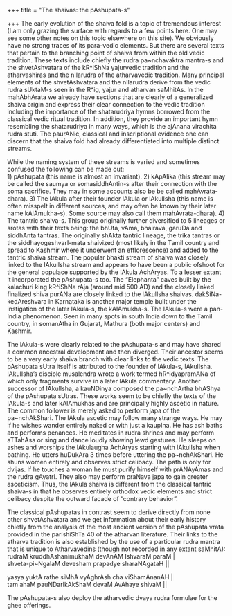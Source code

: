 +++
title = "The shaivas: the pAshupata-s"

+++
The early evolution of the shaiva fold is a topic of tremendous interest
(I am only grazing the surface with regards to a few points here. One
may see some other notes on this topic elsewhere on this site). We
obviously have no strong traces of its para-vedic elements. But there
are several texts that pertain to the branching point of shaiva from
within the old vedic tradition. These texts include chiefly the rudra
pa\~nchavaktra mantra-s and the shvetAshvatara of the kR^iShNa
yajurvedic tradition and the atharvashiras and the nIlarudra of the
atharvavedic tradition. Many principal elements of the shvetAshvatara
and the nIlarudra derive from the vedic rudra sUktaM-s seen in the R^ig,
yajur and atharvan saMhitAs. In the mahAbhArata we already have sections
that are clearly of a generalized shaiva origin and express their clear
connection to the vedic tradition including the importance of the
shatarudriya hymns borrowed from the classical vedic ritual tradition.
In addition, they provide an important hymn resembling the shatarudriya
in many ways, which is the ajAnana virachita rudra stuti. The paurANic,
classical and inscriptional evidence one can discern that the shaiva
fold had already differentiated into multiple distinct streams.

While the naming system of these streams is varied and sometimes
confused the following can be made out:  
1\) pAshupata (this name is almost an invariant). 2) kApAlika (this
stream may be called the saumya or somasiddhAntin-s after their
connection with the soma sacrifice. They may in some accounts also be be
called mahAvrata-dhara). 3) The lAkula after their founder lAkula or
lAkulIsha (this name is often misspelt in different sources, and may
often be known by their later name kAlAmukha-s). Some source may also
call them mahAvrata-dhara). 4) The tantric shaiva-s. This group
originally further diversified to 5 lineages or srotas with their texts
being: the bhUta, vAma, bhairava, garuDa and siddhAnta tantras. The
originally shAkta tantric lineage, the trika tantras or the
siddhayogeshvarI-mata shaivized (most likely in the Tamil country and
spread to Kashmir where it underwent an efflorescence) and added to the
tantric shaiva stream. The popular bhakti stream of shaiva was closely
linked to the lAkulIsha stream and appears to have been a public ofshoot
for the general populace supported by the lAkula AchAryas. To a lesser
extant it incorporated the pAshupata-s too. The “Elephanta” caves built
by the kalachuri king kR^iShNa rAja (around mid 500 AD) and the closely
linked finalized shiva purANa are closely linked to the lAkulIsha
shaivas. dakSiNa-kedAreshvara in Karnataka is another major temple built
under the instigation of the later lAkula-s, the kAlAmukha-s. The
lAkula-s were a pan-India phenomenon. Seen in many spots in south India
down to the Tamil country, in somanAtha in Gujarat, Mathura (both major
centers) and Kashmir.

The lAkula-s were clearly related to the pAshupata-s and may have shared
a common ancestral development and then diverged. Their ancestor seems
to be a very early shaiva branch with clear links to the vedic texts.
The pAshupata sUtra itself is attributed to the founder of lAkula-s,
lAkulIsha. lAkulIsha’s disciple musalendra wrote a work termed
hR^idyapramANa of which only fragments survive in a later lAkula
commentary. Another successor of lAkulIsha, a kauNDinya composed the
pa\~nchArtha bhAShya of the pAshupata sUtras. These works seem to be
chiefly the texts of the lAkula-s and later kAlAmukhas and are
principally highly ascetic in nature. The common follower is merely
asked to perform japa of the pa\~nchAkShari. The lAkula ascetic may
follow many strange ways. He may if he wishes wander entirely naked or
with just a kaupIna. He has ash baths and performs penances. He
meditates in rudra shrines and may perform aTTahAsa or sing and dance
loudly showing lewd gestures. He sleeps on ashes and worships the
lAkulaugha AchAryas starting with lAkulIsha when bathing. He utters
huDukAra 3 times before uttering the pa\~nchAkShari. He shuns women
entirely and observes strict celibacy. The path is only for dvijas. If
he touches a woman he must purify himself with prANAyAmas and the rudra
gAyatrI. They also may perform praNava japa to gain greater asceticism.
Thus, the lAkula shaiva is different from the classical tantric shaiva-s
in that he observes entirely orthodox vedic elements and strict celibacy
despite the outward facade of “contrary behavior”.

The classical pAshupatas in contrast seem to derive directly from none
other shvetAshvatara and we get information about their early history
chiefly from the analysis of the most ancient version of the pAshupata
vrata provided in the parishiShTa 40 of the atharvan literature. Their
links to the atharva tradition is also established by the use of a
particular rudra mantra that is unique to Atharvavedins (though not
recorded in any extant saMhitA):  
rudraM kruddhAshanimukhaM devAnAM IshvaraM paraM |  
shveta-pi\~NgalaM devesham prapadye sharaNAgataH ||

yasya yuktA rathe siMhA vyAghrAsh cha viShamAnanAH |  
tam ahaM pauNDarIkAkShaM devaM AvAhaye shivaM ||

The pAshupata-s also deploy the atharvedic dvaya rudra formulae for the
ghee offerings.

